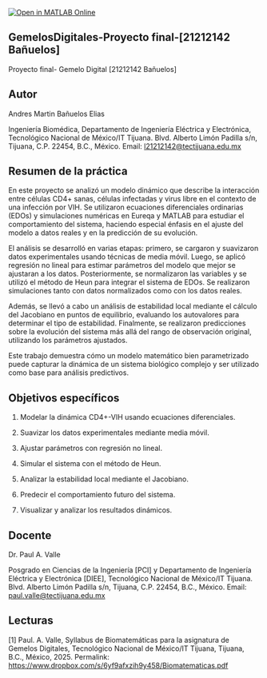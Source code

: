 [![Open in MATLAB Online](https://www.mathworks.com/images/responsive/global/open-in-matlab-online.svg)](https://matlab.mathworks.com/open/github/v1?repo=IamJrbe/Proyecto-Final-Gemelos-Digitales-21212142)
## GemelosDigitales-Proyecto final-[21212142 Bañuelos]
Proyecto final- Gemelo Digital [21212142 Bañuelos]
## Autor
Andres Martin Bañuelos Elias

Ingeniería Biomédica, Departamento de Ingeniería Eléctrica y Electrónica, Tecnológico Nacional de México/IT Tijuana. Blvd. Alberto Limón Padilla s/n, Tijuana, C.P. 22454, B.C., México. Email: l21212142@tectijuana.edu.mx

## Resumen de la práctica
En este proyecto se analizó un modelo dinámico que describe la interacción entre células CD4+ sanas, células infectadas y virus libre en el contexto de una infección por VIH. Se utilizaron ecuaciones diferenciales ordinarias (EDOs) y simulaciones numéricas en Eureqa y MATLAB para estudiar el comportamiento del sistema, haciendo especial énfasis en el ajuste del modelo a datos reales y en la predicción de su evolución.

El análisis se desarrolló en varias etapas: primero, se cargaron y suavizaron datos experimentales usando técnicas de media móvil. Luego, se aplicó regresión no lineal para estimar parámetros del modelo que mejor se ajustaran a los datos. Posteriormente, se normalizaron las variables y se utilizó el método de Heun para integrar el sistema de EDOs. Se realizaron simulaciones tanto con datos normalizados como con los datos reales.

Además, se llevó a cabo un análisis de estabilidad local mediante el cálculo del Jacobiano en puntos de equilibrio, evaluando los autovalores para determinar el tipo de estabilidad. Finalmente, se realizaron predicciones sobre la evolución del sistema más allá del rango de observación original, utilizando los parámetros ajustados.

Este trabajo demuestra cómo un modelo matemático bien parametrizado puede capturar la dinámica de un sistema biológico complejo y ser utilizado como base para análisis predictivos.

## Objetivos específicos

1. Modelar la dinámica CD4+-VIH usando ecuaciones diferenciales.

2. Suavizar los datos experimentales mediante media móvil.

3. Ajustar parámetros con regresión no lineal.

4. Simular el sistema con el método de Heun.

5. Analizar la estabilidad local mediante el Jacobiano.

6. Predecir el comportamiento futuro del sistema.

7. Visualizar y analizar los resultados dinámicos.

## Docente
Dr. Paul A. Valle

Posgrado en Ciencias de la Ingeniería [PCI] y Departamento de Ingeniería Eléctrica y Electrónica [DIEE], Tecnológico Nacional de México/IT Tijuana. Blvd. Alberto Limón Padilla s/n, Tijuana, C.P. 22454, B.C., México. Email: paul.valle@tectijuana.edu.mx

## Lecturas
[1] Paul. A. Valle, Syllabus de Biomatemáticas para la asignatura de Gemelos Digitales, Tecnológico Nacional de México/IT Tijuana, Tijuana, B.C., México, 2025. Permalink: https://www.dropbox.com/s/6yf9afxzih9y458/Biomatematicas.pdf
